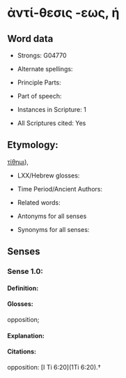 # ἀντί-θεσις -εως, ἡ

<!-- Status: S2=NeedsEdits -->
<!-- Lexica used for edits:   -->

## Word data

* Strongs: G04770

* Alternate spellings:



* Principle Parts: 


* Part of speech: 


* Instances in Scripture: 1

* All Scriptures cited: Yes

## Etymology: 

[τίθημι]()),

* LXX/Hebrew glosses: 


* Time Period/Ancient Authors: 


* Related words: 

* Antonyms for all senses

* Synonyms for all senses: 


## Senses 


### Sense  1.0: 

#### Definition: 

#### Glosses: 

opposition; 

#### Explanation: 


#### Citations: 

opposition: [I Ti 6:20](1Ti 6:20).†
